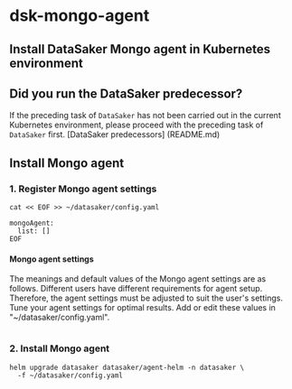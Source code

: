 # dsk-mongo-agent

## Install DataSaker Mongo agent in Kubernetes environment

## Did you run the DataSaker predecessor?

If the preceding task of `DataSaker` has not been carried out in the current Kubernetes environment, please proceed with the preceding task of `DataSaker` first. [DataSaker predecessors] (README.md)

## Install Mongo agent

### 1. Register Mongo agent settings
```shell
cat << EOF >> ~/datasaker/config.yaml

mongoAgent:
  list: []
EOF
```
#### Mongo agent settings

The meanings and default values ​​of the Mongo agent settings are as follows. Different users have different requirements for agent setup. Therefore, the agent settings must be adjusted to suit the user's settings. Tune your agent settings for optimal results. Add or edit these values ​​in "\~/datasaker/config.yaml".
```yaml
```
### 2. Install Mongo agent
```shell
helm upgrade datasaker datasaker/agent-helm -n datasaker \
  -f ~/datasaker/config.yaml
```
